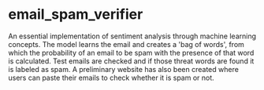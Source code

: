 # email_spam_verifier
 An essential implementation of sentiment analysis through machine learning concepts. The model learns the email and creates a 'bag of words', from which the probability of an email to be spam with the presence of that word is calculated. Test emails are checked and if those threat words are found it is labeled as spam. A preliminary website has also been created where users can paste their emails to check whether it is spam or not.
